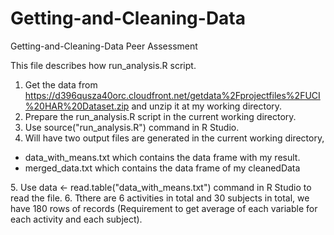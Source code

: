 # Getting-and-Cleaning-Data
Getting-and-Cleaning-Data Peer Assessment

This file describes how run_analysis.R script.

1. Get the data from https://d396qusza40orc.cloudfront.net/getdata%2Fprojectfiles%2FUCI%20HAR%20Dataset.zip and unzip it at my working directory.
2. Prepare the run_analysis.R script in the current working directory.
3. Use source("run_analysis.R") command in R Studio.
4. Will have two output files are generated in the current working directory,
<ul><li>data_with_means.txt which contains the data frame with my result. </li><li>merged_data.txt which contains the data frame of my cleanedData</li></ul> 
5. Use data <- read.table("data_with_means.txt") command in R Studio to read the file.
6. Tthere are 6 activities in total and 30 subjects in total, we have 180 rows of records (Requirement to get average of each variable for each activity and each subject).

